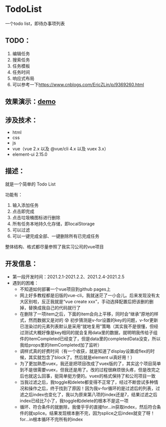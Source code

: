 # TodoList
一个todo list，即待办事项列表



## TODO：

1. 编辑任务
2. 搜索任务
3. 任务模板
4. 任务时间
5. 响应式布局
6. 可以参考一下<https://www.cnblogs.com/EricZLin/p/9369260.html>



## 效果演示：[demo](https://wfjoanna.github.io/TodoList/)



## 涉及技术：

- html
- css
- js
- vue（vue 2.x 以及 @vue/cli 4.x 以及 vuex 3.x）
- element-ui 2.15.0



## 描述：

就是一个简单的 Todo List

功能有：

1. 输入添加任务
2. 点击即完成
3. 点击垃圾桶图标进行删除
4. 所有任务本地持久化存储，即localStorage
5. 可以过滤
6. 可以一键完成全部、一键删除所有已完成任务

整体结构、格式都尽量参照了我实习公司的vue项目



## 开发信息：

- 第一段开发时间：2021.2.1-2021.2.2、2021.2.4-2021.2.5
- 遇到的困难：
  - 不知道如何部署一个vue项目到github pages上
  - 网上好多教程都是旧版的vue-cli，我就迷茫了一小会儿。后来发现没有太大区别啦，反正我就是“vue create xxx”，手动选择配置后把该删的删掉，替换成我自己的代码就行了
  - 在删除了一项item之后，下面的item会向上平移，同时会“继承”原地的样式，然而数据又是对的 :cold_sweat: 初步猜测是v-for设置的key的问题，v-for更新已渲染过的元素列表默认是采用“就地复用”策略（其实我不是很懂，但经过测试大概好像是key相同的就会复用data里的数据，就明明我传给子组件的itemCompleted已经变了，但是data里的completedData没变，所以我给props里的itemCompleted加了监听）
  - 调样式真的好费时间（有一个收获，就是知道了display设置成flex的时候，其实就包含了block了。然后就是element ui真好用！）
  - 为了更加熟悉vuex，我还是把项目改成了vuex版的了，其实这个项目简单到不是很需要vuex，但我还是用了。改的过程很麻烦很头疼，但是改完之后也就这么回事，挺简单挺方便的。vuex的格式保持了和公司项目一致
  - 当我过滤之后，我toggle和delete都变得不正常了，经过不断尝试多种情况和操作之后，终于找到了原因！因为我v-for循环的是过滤后的列表，过滤之后index也变化了，我以为原来第八项的index还是7，结果过滤之后index已经比7小了，我toggle和delete的根本不是这一项
  - 循环、符合条件的就删除，我傻乎乎的直接for...in获取index，然后符合条件的就splice。结果发现根本删不完，因为splice之后index就变了呀！for...in根本循环不完所有的index